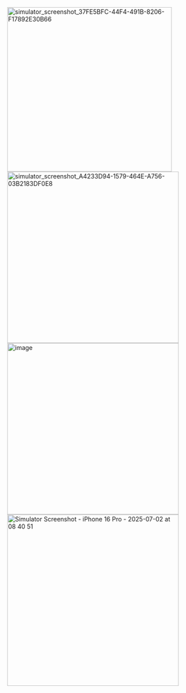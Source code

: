 <img width="379" alt="simulator_screenshot_37FE5BFC-44F4-491B-8206-F17892E30B66" src="https://github.com/user-attachments/assets/3ab33c63-d502-4b8b-99f4-dc06e9ed8cfb">
<img width="395" alt="simulator_screenshot_A4233D94-1579-464E-A756-03B2183DF0E8" src="https://github.com/user-attachments/assets/120b7f33-8329-4cfd-9fe7-e94904f82d93">
<img width="395" alt="image" src="https://github.com/user-attachments/assets/3083b582-1029-4709-b06c-c6a377bde8b8">
<img width="395" alt="Simulator Screenshot - iPhone 16 Pro - 2025-07-02 at 08 40 51" src="https://github.com/user-attachments/assets/39e2dd32-2ecd-4a68-a56b-c1a941018f5a">
